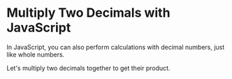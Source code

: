 # Multiply Two Decimals with JavaScript

In JavaScript, you can also perform calculations with decimal numbers, just like whole numbers.

Let's multiply two decimals together to get their product.